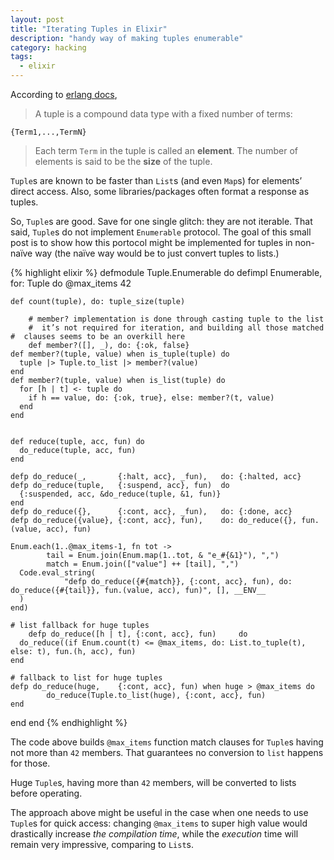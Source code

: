 ```yaml
---
layout: post
title: "Iterating Tuples in Elixir"
description: "handy way of making tuples enumerable"
category: hacking
tags:
  - elixir
---
```


According to [erlang docs](http://erlang.org/doc/reference_manual/data_types.html#id68683),

> A tuple is a compound data type with a fixed number of terms:
>
    {Term1,...,TermN}

> Each term `Term` in the tuple is called an **element**.
The number of elements is said to be the **size** of the tuple.

`Tuple`s are known to be faster than `List`s (and even `Map`s)
for elements’ direct access. Also, some libraries/packages often format
a response as tuples.

So, `Tuple`s are good. Save for one single glitch: they are not iterable.
That said, `Tuple`s do not implement `Enumerable` protocol. The goal of this
small post is to show how this portocol might be implemented for tuples
in non-naïve way (the naïve way would be to just convert tuples to lists.)

{% highlight elixir %}
defmodule Tuple.Enumerable do
  defimpl Enumerable, for: Tuple do
		@max_items 42

    def count(tuple), do: tuple_size(tuple)

		# member? implementation is done through casting tuple to the list
		#  it’s not required for iteration, and building all those matched
    #  clauses seems to be an overkill here
		def member?([], _), do: {:ok, false}
    def member?(tuple, value) when is_tuple(tuple) do
      tuple |> Tuple.to_list |> member?(value)
    end
    def member?(tuple, value) when is_list(tuple) do
      for [h | t] <- tuple do
        if h == value, do: {:ok, true}, else: member?(t, value)
      end
    end


    def reduce(tuple, acc, fun) do
      do_reduce(tuple, acc, fun)
    end

    defp do_reduce(_,       {:halt, acc}, _fun),   do: {:halted, acc}
    defp do_reduce(tuple,   {:suspend, acc}, fun)  do
      {:suspended, acc, &do_reduce(tuple, &1, fun)}
    end
    defp do_reduce({},      {:cont, acc}, _fun),   do: {:done, acc}
    defp do_reduce({value}, {:cont, acc}, fun),    do: do_reduce({}, fun.(value, acc), fun)

    Enum.each(1..@max_items-1, fn tot ->
			tail = Enum.join(Enum.map(1..tot, & "e_#{&1}"), ",")
			match = Enum.join(["value"] ++ [tail], ",")
      Code.eval_string(
				"defp do_reduce({#{match}}, {:cont, acc}, fun), do: do_reduce({#{tail}}, fun.(value, acc), fun)", [], __ENV__
      )
    end)

    # list fallback for huge tuples
		defp do_reduce([h | t], {:cont, acc}, fun)     do
      do_reduce((if Enum.count(t) <= @max_items, do: List.to_tuple(t), else: t), fun.(h, acc), fun)
    end

    # fallback to list for huge tuples
    defp do_reduce(huge,    {:cont, acc}, fun) when huge > @max_items do
			do_reduce(Tuple.to_list(huge), {:cont, acc}, fun)
    end
  end
end
{% endhighlight %}

The code above builds `@max_items` function match clauses for `Tuple`s
having not more than `42` members. That guarantees no conversion to `list`
happens for those.

Huge `Tuple`s, having more than `42` members, will be converted to lists
before operating.

The approach above might be useful in the case when one needs to use
`Tuple`s for quick access: changing `@max_items` to super high value
would drastically increase _the compilation time_, while the _execution_ time
will remain very impressive, comparing to `List`s.
